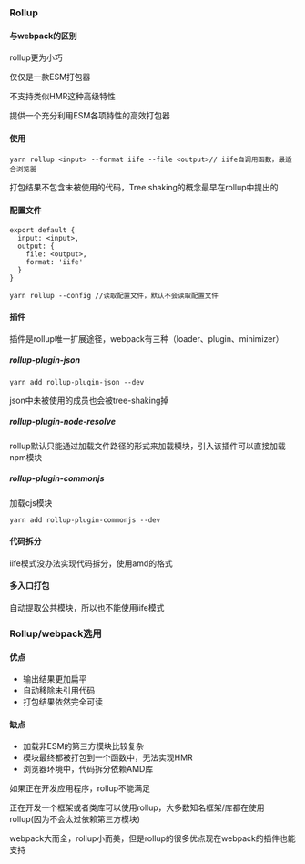 ### Rollup

#### 与webpack的区别

rollup更为小巧

仅仅是一款ESM打包器

不支持类似HMR这种高级特性

提供一个充分利用ESM各项特性的高效打包器

#### 使用

```
yarn rollup <input> --format iife --file <output>// iife自调用函数，最适合浏览器
```

打包结果不包含未被使用的代码，Tree shaking的概念最早在rollup中提出的

#### 配置文件

```
export default {
  input: <input>,
  output: {
    file: <output>,
    format: 'iife'
  }
}
```

```
yarn rollup --config //读取配置文件，默认不会读取配置文件
```

#### 插件

插件是rollup唯一扩展途径，webpack有三种（loader、plugin、minimizer）

##### rollup-plugin-json

```
yarn add rollup-plugin-json --dev
```

json中未被使用的成员也会被tree-shaking掉

##### rollup-plugin-node-resolve

rollup默认只能通过加载文件路径的形式来加载模块，引入该插件可以直接加载npm模块

##### rollup-plugin-commonjs

加载cjs模块

```
yarn add rollup-plugin-commonjs --dev
```

#### 代码拆分

iife模式没办法实现代码拆分，使用amd的格式

#### 多入口打包

自动提取公共模块，所以也不能使用iife模式

### Rollup/webpack选用

#### 优点

- 输出结果更加扁平
- 自动移除未引用代码
- 打包结果依然完全可读

#### 缺点

- 加载非ESM的第三方模块比较复杂
- 模块最终都被打包到一个函数中，无法实现HMR
- 浏览器环境中，代码拆分依赖AMD库

如果正在开发应用程序，rollup不能满足

正在开发一个框架或者类库可以使用rollup，大多数知名框架/库都在使用rollup(因为不会太过依赖第三方模块)

webpack大而全，rollup小而美，但是rollup的很多优点现在webpack的插件也能支持









